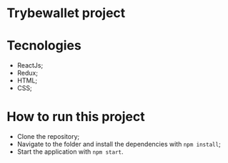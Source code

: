 # Trybewallet project

# Tecnologies

- ReactJs;
- Redux;
- HTML;
- CSS;

# How to run this project

- Clone the repository;
- Navigate to the folder and install the dependencies with `npm install`;
- Start the application with `npm start`.

